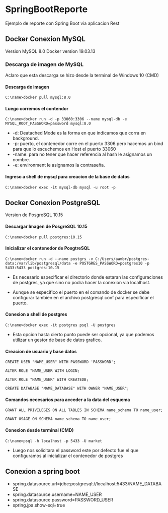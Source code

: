 # SpringBootReporte
Ejemplo de reporte con Spring Boot via aplicacion Rest


## Docker Conexion MySQL
Version MySQL 8.0
Docker version 19.03.13

### Descarga de imagen de MySQL
Aclaro que esta descarga se hizo desde la terminal de Windows 10 (CMD)

#### Descarga de imagen
`C:\name>docker pull mysql:8.0`

#### Luego corremos el contendor

`C:\name>docker run -d -p 33060:3306 --name mysql-db -e MYSQL_ROOT_PASSWORD=password mysql:8.0`

- -d: Deatached Mode es la forma en que indicamos que corra en background.
- -p: puerto, el contenedor corre en el puerto 3306 pero hacemos un bind para que lo escuchemos en Host el puerto 33060
- -name: para no tener que hacer referencia al hash le asignamos un nombre.
- -e: environment le asignamos la contraseña.


#### Ingreso a shell de mysql para creacion de la base de datos

`C:\name>docker exec -it mysql-db mysql -u root -p`

## Docker Conexion PostgreSQL
Version de PosgreSQL 10.15

#### Descargar Imagen de PosgreSQL 10.15
`C:\name>docker pull postgres:10.15`

#### Inicializar el contenedor de PosgtreSQL
`C:\name>docker run -d --name postgrs -v C:/Users/aambr/postgres-data:/var/lib/postgresql/data -e POSTGRES_PASSWORD=postgres10 -p 5433:5433 postgres:10.15`

- Es necesario especificar el directorio donde estaran las configuraciones de postgres, ya que sino no podra hacer la conexion via localhost.

- Aunque se especifico el puerto en el comando de docker se debe configurar tambien en el archivo postgresql.conf para especificar el puerto.

#### Conexion a shell de postgres
`C:\name>docker exec -it postgres psql -U postgres`

- Esta opcion hasta cierto punto puede ser opcional, ya que podemos utilizar un gestor de base de datos grafico.

#### Creacion de usuario y base datos

`CREATE USER "NAME_USER" WITH PASSWORD 'PASSWORD';`

`ALTER ROLE "NAME_USER WITH LOGIN;`

`ALTER ROLE "NAME_USER" WITH CREATEDB;`

`CREATE DATABASE "NAME_DATABASE" WITH OWNER "NAME_USER";`

#### Comandos necesarios para acceder a la data del esquema

`GRANT ALL PRIVILEGES ON ALL TABLES IN SCHEMA name_schema TO name_user;`

`GRANT USAGE ON SCHEMA name_schema TO name_user;`

#### Conexion desde terminal (CMD)

`C:\name>psql -h localhost -p 5433 -U market`

- Luego nos solicitara el password este por defecto fue el que configuramos al inicializar el contenedor de postgres

## Conexion a spring boot

+ spring.datasource.url=jdbc:postgresql://localhost:5433/NAME_DATABASE
+ spring.datasource.username=NAME_USER
+ spring.datasource.password=PASSWORD_USER
+ spring.jpa.show-sql=true

